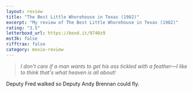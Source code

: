 ```yaml
---
layout: review
title: "The Best Little Whorehouse in Texas (1982)"
excerpt: "My review of The Best Little Whorehouse in Texas (1982)"
rating: "3.5"
letterboxd_url: https://boxd.it/9740z9
mst3k: false
rifftrax: false
category: movie-review
---
```


<blockquote><i>I don't care if a man wants to get his ass tickled with a feather—I like to think that's what heaven is all about!</i></blockquote>Deputy Fred walked so Deputy Andy Brennan could fly.
